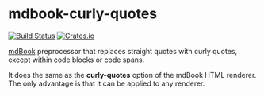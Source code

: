 mdbook-curly-quotes
===================

[![Build Status](https://travis-ci.org/arminha/mdbook-curly-quotes.svg?branch=master)](https://travis-ci.org/arminha/mdbook-curly-quotes)
[![Crates.io](https://img.shields.io/crates/v/mdbook-curly-quotes)](https://crates.io/crates/mdbook-curly-quotes)

[mdBook](https://github.com/rust-lang/mdBook) preprocessor that replaces straight quotes with curly quotes, except within code blocks or code spans.

It does the same as the **curly-quotes** option of the mdBook HTML renderer. The only advantage is that it can be applied to any renderer.
